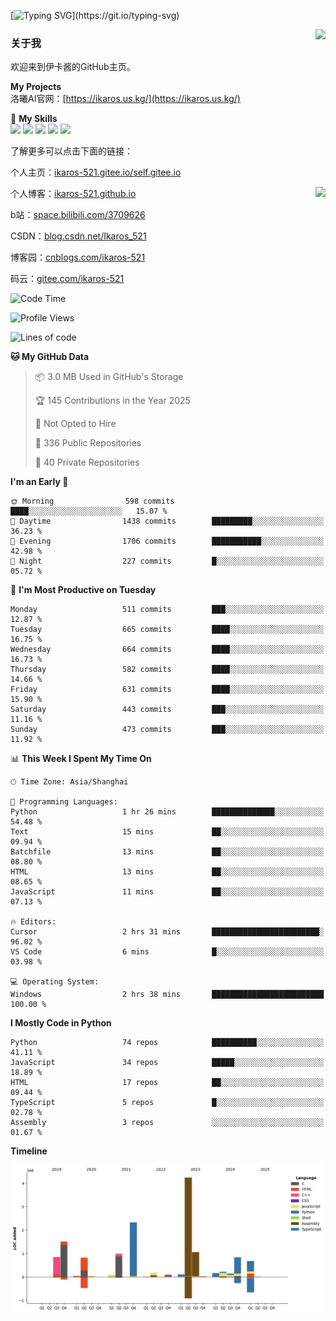 [![Typing SVG](https://readme-typing-svg.herokuapp.com?size=25&duration=3000&color=8C43EA&vCenter=true&width=200&height=40&lines=Hi+Welcome+%F0%9F%91%8B%F0%9F%8F%BB;I'm+Love丶伊卡洛斯~~)](https://git.io/typing-svg)

<a href="#">
  <img align="right" src="https://github-readme-stats.vercel.app/api?username=Ikaros-521&count_private=true&show_icons=true&bg_color=15,f2f7fd,E0EAFC" />
</a>

### 关于我

欢迎来到伊卡酱的GitHub主页。

**My Projects**  
洛曦AI官网：[https://ikaros.us.kg/](https://ikaros.us.kg/)  

🌟 **My Skills**  
![](https://img.shields.io/badge/-C-A8B9CC?style=flat-square&logo=C&logoColor=fff)
![](https://img.shields.io/badge/-Python-3776AB?style=flat-square&logo=Python&logoColor=fff)
![](https://img.shields.io/badge/-JavaScript-F7DF1E?style=flat-square&logo=JavaScript&logoColor=fff)
![](https://img.shields.io/badge/-C++-00599C?style=flat-square&logo=Cpp&logoColor=fff)
![](https://img.shields.io/badge/-Linux-000000?style=flat-square&logo=Linux&logoColor=fff)

了解更多可以点击下面的链接：  

个人主页：[ikaros-521.gitee.io/self.gitee.io](https://ikaros-521.gitee.io/self.gitee.io/)  

<img align='right' src="https://github.com/Ikaros-521/Ikaros-521/assets/40910637/3a5e50bc-91dc-4aa5-b7a0-8b27ad1c2b33" height="330">

个人博客：[ikaros-521.github.io](https://ikaros-521.github.io/)  

b站：[space.bilibili.com/3709626](https://space.bilibili.com/3709626)  

CSDN：[blog.csdn.net/Ikaros_521](https://blog.csdn.net/Ikaros_521)  

博客园：[cnblogs.com/ikaros-521](https://www.cnblogs.com/ikaros-521)  

码云：[gitee.com/ikaros-521](https://gitee.com/ikaros-521)  


<!--START_SECTION:waka-->
![Code Time](http://img.shields.io/badge/Code%20Time-2%2C362%20hrs%2043%20mins-blue)

![Profile Views](http://img.shields.io/badge/Profile%20Views-17-blue)

![Lines of code](https://img.shields.io/badge/From%20Hello%20World%20I%27ve%20Written-14.4%20million%20lines%20of%20code-blue)

**🐱 My GitHub Data** 

> 📦 3.0 MB Used in GitHub's Storage 
 > 
> 🏆 145 Contributions in the Year 2025
 > 
> 🚫 Not Opted to Hire
 > 
> 📜 336 Public Repositories 
 > 
> 🔑 40 Private Repositories 
 > 
**I'm an Early 🐤** 

```text
🌞 Morning                598 commits         ████░░░░░░░░░░░░░░░░░░░░░   15.07 % 
🌆 Daytime                1438 commits        █████████░░░░░░░░░░░░░░░░   36.23 % 
🌃 Evening                1706 commits        ███████████░░░░░░░░░░░░░░   42.98 % 
🌙 Night                  227 commits         █░░░░░░░░░░░░░░░░░░░░░░░░   05.72 % 
```
📅 **I'm Most Productive on Tuesday** 

```text
Monday                   511 commits         ███░░░░░░░░░░░░░░░░░░░░░░   12.87 % 
Tuesday                  665 commits         ████░░░░░░░░░░░░░░░░░░░░░   16.75 % 
Wednesday                664 commits         ████░░░░░░░░░░░░░░░░░░░░░   16.73 % 
Thursday                 582 commits         ████░░░░░░░░░░░░░░░░░░░░░   14.66 % 
Friday                   631 commits         ████░░░░░░░░░░░░░░░░░░░░░   15.90 % 
Saturday                 443 commits         ███░░░░░░░░░░░░░░░░░░░░░░   11.16 % 
Sunday                   473 commits         ███░░░░░░░░░░░░░░░░░░░░░░   11.92 % 
```


📊 **This Week I Spent My Time On** 

```text
🕑︎ Time Zone: Asia/Shanghai

💬 Programming Languages: 
Python                   1 hr 26 mins        ██████████████░░░░░░░░░░░   54.48 % 
Text                     15 mins             ██░░░░░░░░░░░░░░░░░░░░░░░   09.94 % 
Batchfile                13 mins             ██░░░░░░░░░░░░░░░░░░░░░░░   08.80 % 
HTML                     13 mins             ██░░░░░░░░░░░░░░░░░░░░░░░   08.65 % 
JavaScript               11 mins             ██░░░░░░░░░░░░░░░░░░░░░░░   07.13 % 

🔥 Editors: 
Cursor                   2 hrs 31 mins       ████████████████████████░   96.02 % 
VS Code                  6 mins              █░░░░░░░░░░░░░░░░░░░░░░░░   03.98 % 

💻 Operating System: 
Windows                  2 hrs 38 mins       █████████████████████████   100.00 % 
```

**I Mostly Code in Python** 

```text
Python                   74 repos            ██████████░░░░░░░░░░░░░░░   41.11 % 
JavaScript               34 repos            █████░░░░░░░░░░░░░░░░░░░░   18.89 % 
HTML                     17 repos            ██░░░░░░░░░░░░░░░░░░░░░░░   09.44 % 
TypeScript               5 repos             █░░░░░░░░░░░░░░░░░░░░░░░░   02.78 % 
Assembly                 3 repos             ░░░░░░░░░░░░░░░░░░░░░░░░░   01.67 % 
```



**Timeline**

![Lines of Code chart](https://raw.githubusercontent.com/Ikaros-521/Ikaros-521/main/assets/bar_graph.png)


<!--END_SECTION:waka-->


<!--
**Ikaros-521/Ikaros-521** is a ✨ _special_ ✨ repository because its `README.md` (this file) appears on your GitHub profile.

Here are some ideas to get you started:

- 🔭 I’m currently working on ...
- 🌱 I’m currently learning ...
- 👯 I’m looking to collaborate on ...
- 🤔 I’m looking for help with ...
- 💬 Ask me about ...
- 📫 How to reach me: ...
- 😄 Pronouns: ...
- ⚡ Fun fact: ...
-->
